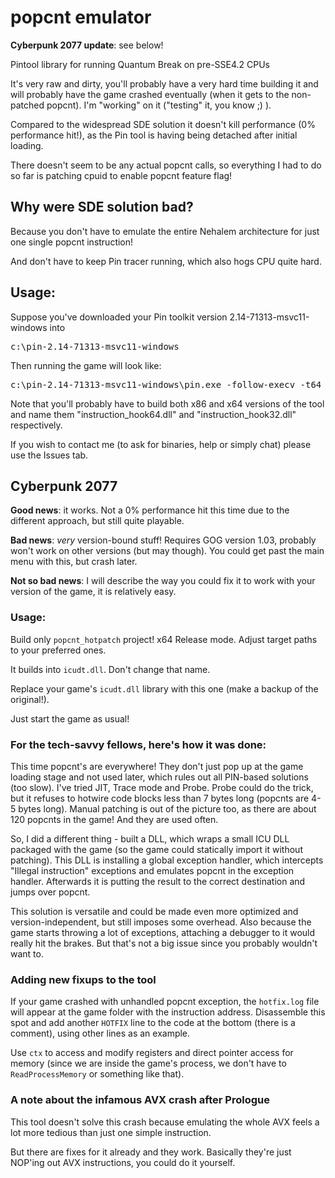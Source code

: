 # popcnt emulator
**Cyberpunk 2077 update**: see below!

Pintool library for running Quantum Break on pre-SSE4.2 CPUs

It's very raw and dirty, you'll probably have a very hard time building it and will probably have the game crashed eventually (when it gets to the non-patched popcnt). I'm "working" on it ("testing" it, you know ;) ).

Compared to the widespread SDE solution it doesn't kill performance (0% performance hit!), as the Pin tool is having being detached after initial loading.

There doesn't seem to be any actual popcnt calls, so everything I had to do so far is patching cpuid to enable popcnt feature flag!

## Why were SDE solution bad?
Because you don't have to emulate the entire Nehalem architecture for just one single popcnt instruction!

And don't have to keep Pin tracer running, which also hogs CPU quite hard.

## Usage:
Suppose you've downloaded your Pin toolkit version 2.14-71313-msvc11-windows into <pre>c:\pin-2.14-71313-msvc11-windows</pre>

Then running the game will look like:

<pre>c:\pin-2.14-71313-msvc11-windows\pin.exe -follow-execv -t64 instruction_hook64.dll -t instruction_hook32.dll -- QuantumBreak.exe</pre>

Note that you'll probably have to build both x86 and x64 versions of the tool and name them "instruction_hook64.dll" and "instruction_hook32.dll" respectively.

If you wish to contact me (to ask for binaries, help or simply chat) please use the Issues tab.

## Cyberpunk 2077
**Good news**: it works. Not a 0% performance hit this time due to the different approach, but still quite playable.

**Bad news**: _very_ version-bound stuff! Requires GOG version 1.03, probably won't work on other versions (but may though). You could get past the main menu with this, but crash later.

**Not so bad news**: I will describe the way you could fix it to work with your version of the game, it is relatively easy.

### Usage:
Build only `popcnt_hotpatch` project! x64 Release mode. Adjust target paths to your preferred ones.

It builds into `icudt.dll`. Don't change that name.

Replace your game's `icudt.dll` library with this one (make a backup of the original!).

Just start the game as usual!

### For the tech-savvy fellows, here's how it was done:
This time popcnt's are everywhere! They don't just pop up at the game loading stage and not used later, which rules out all PIN-based solutions (too slow).
I've tried JIT, Trace mode and Probe. Probe could do the trick, but it refuses to hotwire code blocks less than 7 bytes long (popcnts are 4-5 bytes long).
Manual patching is out of the picture too, as there are about 120 popcnts in the game! And they are used often.

So, I did a different thing - built a DLL, which wraps a small ICU DLL packaged with the game (so the game could statically import it without patching).
This DLL is installing a global exception handler, which intercepts "Illegal instruction" exceptions and emulates popcnt in the exception handler.
Afterwards it is putting the result to the correct destination and jumps over popcnt.

This solution is versatile and could be made even more optimized and version-independent, but still imposes some overhead.
Also because the game starts throwing a lot of exceptions, attaching a debugger to it would really hit the brakes. But that's not a big issue since you probably wouldn't want to.

### Adding new fixups to the tool
If your game crashed with unhandled popcnt exception, the `hotfix.log` file will appear at the game folder with the instruction address.
Disassemble this spot and add another `HOTFIX` line to the code at the bottom (there is a comment), using other lines as an example.

Use `ctx` to access and modify registers and direct pointer access for memory (since we are inside the game's process, we don't have to `ReadProcessMemory` or something like that).

### A note about the infamous AVX crash after Prologue
This tool doesn't solve this crash because emulating the whole AVX feels a lot more tedious than just one simple instruction.

But there are fixes for it already and they work. Basically they're just NOP'ing out AVX instructions, you could do it yourself.
